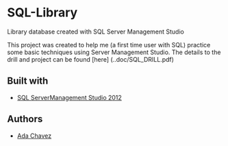 # SQL-Library
Library database created with SQL Server Management Studio

This project was created to help me (a first time user with SQL) practice some basic techniques using Server Management Studio.
The details to the drill and project can be found [here] (..doc/SQL_DRILL.pdf)

## Built with

- [SQL ServerManagement Studio 2012](https://www.microsoft.com/en-us/download/details.aspx?id=29062)

## Authors

- [Ada Chavez](http://adachavez.com/)
